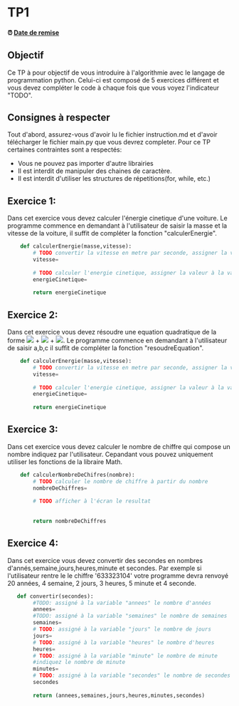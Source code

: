 # TP1

<!--- Changer la date de remise en modifiant le URL--->
#### :alarm_clock: [Date de remise](https://www.timeanddate.com/countdown/generic?iso=20210131T2359&p0=165&msg=Remise&font=cursive&csz=1#)

## Objectif

Ce TP à pour objectif de vous introduire à l'algorithmie avec le langage de programmation python.
Celui-ci est composé de 5 exercices différent et vous devez compléter le code à chaque fois que vous voyez l'indicateur "TODO".

## Consignes à respecter

Tout d'abord, assurez-vous d'avoir lu le fichier instruction.md et d'avoir télécharger le fichier main.py que vous devrez completer.
Pour ce TP certaines contraintes sont a respectés:
- Vous ne pouvez pas importer d'autre librairies
- Il est interdit de manipuler des chaines de caractère.
- Il est interdit d'utiliser les structures de répetitions(for, while, etc.) 

## Exercice 1:
Dans cet exercice vous devez calculer l'énergie cinetique d'une voiture. Le programme commence en demandant à l'utilisateur de saisir la masse et la vitesse de la voiture, il suffit de compléter la fonction "calculerEnergie".
```python
    def calculerEnergie(masse,vitesse):
        # TODO convertir la vitesse en metre par seconde, assigner la valeur à la variable "vitesse"
        vitesse=
        
        # TODO calculer l'energie cinetique, assigner la valeur à la variable "energieCinetique"
        energieCinetique=
        
        return energieCinetique
```

## Exercice 2:
Dans cet exercice vous devez résoudre une equation quadratique de la forme <img src="https://render.githubusercontent.com/render/math?math=ax^2"> + <img src="https://render.githubusercontent.com/render/math?math=bx"> + <img src="https://render.githubusercontent.com/render/math?math=c">. Le programme commence en demandant à l'utilisateur de saisir a,b,c il suffit de compléter la fonction "resoudreEquation".
```python
    def calculerEnergie(masse,vitesse):
        # TODO convertir la vitesse en metre par seconde, assigner la valeur à la variable "vitesse"
        vitesse=
        
        # TODO calculer l'energie cinetique, assigner la valeur à la variable "energieCinetique"
        energieCinetique=
        
        return energieCinetique
```
## Exercice 3:
Dans cet exercice vous devez calculer le nombre de chiffre qui compose un nombre indiquez par l'utilisateur. Cepandant vous pouvez uniquement utiliser les fonctions de la libraire Math.
```python
    def calculerNombreDeChifres(nombre):
        # TODO calculer le nombre de chiffre à partir du nombre
        nombreDeChiffres=
        
        # TODO afficher à l'écran le resultat
        
        
        return nombreDeChiffres
```
## Exercice 4:
Dans cet exercice vous devez convertir des secondes en nombres d'annés,semaine,jours,heures,minute et secondes. Par exemple si l'utilisateur rentre le le chiffre '633323104' votre programme devra renvoyé 20 années, 4 semaine, 2 jours, 3 heures, 5 minute et 4 seconde.
```python
   def convertir(secondes):
        #TODO: assigné à la variable "annees" le nombre d'années
        annees=
        #TODO: assigné à la variable "semaines" le nombre de semaines
        semaines=
        # TODO: assigné à la variable "jours" le nombre de jours
        jours= 
        # TODO: assigné à la variable "heures" le nombre d'heures
        heures= 
        # TODO: assigné à la variable "minute" le nombre de minute
        #indiquez le nombre de minute
        minutes= 
        # TODO: assigné à la variable "secondes" le nombre de secondes
        secondes
        
        return (annees,semaines,jours,heures,minutes,secondes)
```
